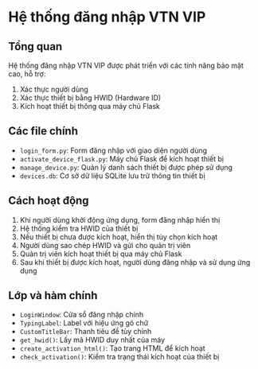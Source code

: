 # Hệ thống đăng nhập VTN VIP

## Tổng quan

Hệ thống đăng nhập VTN VIP được phát triển với các tính năng bảo mật cao, hỗ trợ:

1. Xác thực người dùng
2. Xác thực thiết bị bằng HWID (Hardware ID)
3. Kích hoạt thiết bị thông qua máy chủ Flask

## Các file chính

- `login_form.py`: Form đăng nhập với giao diện người dùng
- `activate_device_flask.py`: Máy chủ Flask để kích hoạt thiết bị
- `manage_device.py`: Quản lý danh sách thiết bị được phép sử dụng
- `devices.db`: Cơ sở dữ liệu SQLite lưu trữ thông tin thiết bị

## Cách hoạt động

1. Khi người dùng khởi động ứng dụng, form đăng nhập hiển thị
2. Hệ thống kiểm tra HWID của thiết bị
3. Nếu thiết bị chưa được kích hoạt, hiển thị tùy chọn kích hoạt
4. Người dùng sao chép HWID và gửi cho quản trị viên
5. Quản trị viên kích hoạt thiết bị qua máy chủ Flask
6. Sau khi thiết bị được kích hoạt, người dùng đăng nhập và sử dụng ứng dụng

## Lớp và hàm chính

- `LoginWindow`: Cửa sổ đăng nhập chính
- `TypingLabel`: Label với hiệu ứng gõ chữ
- `CustomTitleBar`: Thanh tiêu đề tùy chỉnh
- `get_hwid()`: Lấy mã HWID duy nhất của máy
- `create_activation_html()`: Tạo trang HTML để kích hoạt
- `check_activation()`: Kiểm tra trạng thái kích hoạt của thiết bị